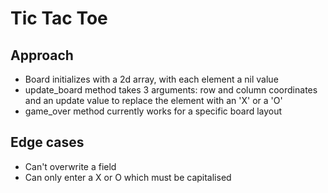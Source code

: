 # Tic Tac Toe

## Approach
- Board initializes with a 2d array, with each element a nil value
- update_board method takes 3 arguments: row and column coordinates and an update value to replace the element with an 'X' or a 'O'
- game_over method currently works for a specific board layout


## Edge cases
- Can't overwrite a field
- Can only enter a X or O which must be capitalised
